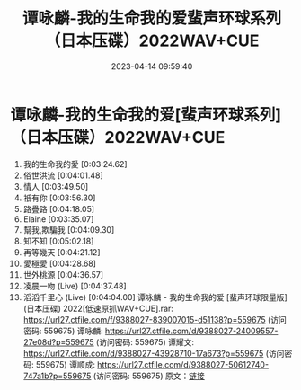 ﻿---
title: 谭咏麟-我的生命我的爱蜚声环球系列（日本压碟）2022WAV+CUE
date: 2023-04-14 09:59:40
categories: WAV车载音乐、镜像
tags: 华语中文
---
# 谭咏麟-我的生命我的爱[蜚声环球系列]（日本压碟）2022WAV+CUE

01. 我的生命我的愛 [0:03:24.62]
02. 俗世洪流 [0:04:01.48]
03. 情人 [0:03:49.50]
04. 衹有你 [0:03:56.30]
05. 路疊路 [0:04:18.05]
06. Elaine [0:03:35.07]
07. 幫我,欺騙我 [0:04:09.30]
08. 知不知 [0:05:02.18]
09. 再等幾天 [0:04:21.12]
10. 愛極愛 [0:04:28.68]
11. 世外桃源 [0:04:36.57]
12. 凌晨一吻 (Live) [0:04:37.48]
13. 滔滔千里心 (Live) [0:04:04.00]
谭咏麟 - 我的生命我的爱 [蜚声环球限量版] (日本压碟) 2022[低速原抓WAV+CUE].rar: https://url27.ctfile.com/f/9388027-839007015-d51138?p=559675
(访问密码: 559675)
谭咏麟: https://url27.ctfile.com/d/9388027-24009557-27e08d?p=559675
(访问密码: 559675)
谭耀文: https://url27.ctfile.com/d/9388027-43928710-17a673?p=559675
(访问密码: 559675)
谭顺成: https://url27.ctfile.com/d/9388027-50612740-747a1b?p=559675
(访问密码: 559675)
原文：[链接](https://blog.sina.com.cn/s/blog_1647c7e76010311g6.html)